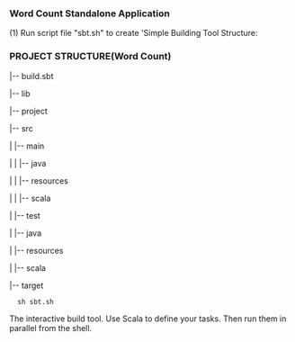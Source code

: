 ### Word Count Standalone Application
(1) Run script file "sbt.sh" to create 'Simple Building Tool Structure:
### PROJECT STRUCTURE(Word Count)

|-- build.sbt

|-- lib

|-- project

|-- src

|   |-- main

|   |   |-- java

|   |   |-- resources

|   |   |-- scala

|   |-- test

|       |-- java

|       |-- resources

|       |-- scala

|-- target
      
      sh sbt.sh
The interactive build tool. Use Scala to define your tasks. Then run them in parallel from the shell. 

